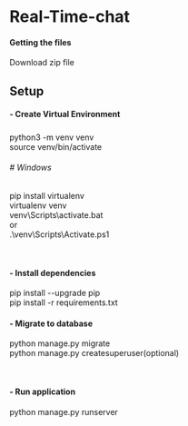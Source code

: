 # Real-Time-chat


#### Getting the files
Download zip file 

## Setup

#### - Create Virtual Environment
#####

python3 -m venv venv <br>
source venv/bin/activate


###### # Windows

pip install virtualenv <br>
virtualenv venv <br>
venv\Scripts\activate.bat <br>
or<br>
.\venv\Scripts\Activate.ps1

<br>

#### - Install dependencies

pip install --upgrade pip<br>
pip install -r requirements.txt<br>



#### - Migrate to database

python manage.py migrate<br>
python manage.py createsuperuser(optional)<br>


<br>

#### - Run application

python manage.py runserver


<br>



